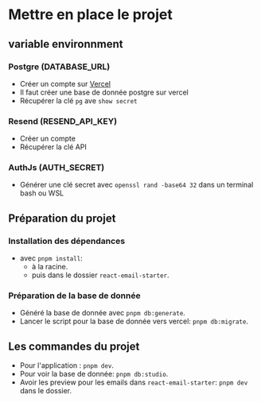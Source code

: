 # Mettre en place le projet

## variable environnment

### Postgre (DATABASE_URL)

- Créer un compte sur [Vercel](https://vercel.com)
- Il faut créer une base de donnée postgre sur vercel
- Récupérer la clé `pg` ave `show secret`

### Resend (RESEND_API_KEY)

- Créer un compte
- Récupérer la clé API

### AuthJs (AUTH_SECRET)

- Générer une clé secret avec `openssl rand -base64 32` dans un terminal bash ou WSL

## Préparation du projet

### Installation des dépendances

- avec `pnpm install`:
  - à la racine.
  - puis dans le dossier `react-email-starter`.

### Préparation de la base de donnée

- Généré la base de donnée avec `pnpm db:generate`.
- Lancer le script pour la base de donnée vers vercel: `pnpm db:migrate`.

## Les commandes du projet

- Pour l'application : `pnpm dev`.
- Pour voir la base de donnée: `pnpm db:studio`.
- Avoir les preview pour les emails dans `react-email-starter`: `pnpm dev` dans le dossier.
